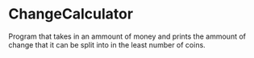# ChangeCalculator

Program that takes in an ammount of money and prints the ammount of change that it can be split into in the least number of coins.

